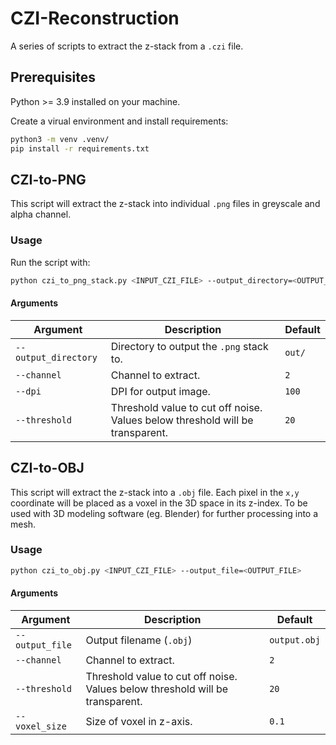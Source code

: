 # CZI-Reconstruction
A series of scripts to extract the z-stack from a `.czi` file.

## Prerequisites
Python >= 3.9 installed on your machine.

Create a virual environment and install requirements:
```sh
python3 -m venv .venv/
pip install -r requirements.txt
```

## CZI-to-PNG
This script will extract the z-stack into individual `.png` files in greyscale and alpha channel.

### Usage
Run the script with:
``` sh
python czi_to_png_stack.py <INPUT_CZI_FILE> --output_directory=<OUTPUT_DIRECTORY>
```

#### Arguments
| Argument | Description | Default |
| -------- | ----------- | ------- | 
| `--output_directory` | Directory to output the `.png` stack to. | `out/` |
| `--channel` | Channel to extract. | `2` |
| `--dpi` | DPI for output image. | `100` |
| `--threshold` | Threshold value to cut off noise. Values below threshold will be transparent. | `20` |


## CZI-to-OBJ
This script will extract the z-stack into a `.obj` file. Each pixel in the `x,y` coordinate will be placed as a voxel in the 3D space in its z-index. To be used with 3D modeling software (eg. Blender) for further processing into a mesh.

### Usage
```sh
python czi_to_obj.py <INPUT_CZI_FILE> --output_file=<OUTPUT_FILE>
```

#### Arguments 
| Argument | Description | Default |
| -------- | ----------- | ------- |
| `--output_file` | Output filename (`.obj`) | `output.obj` |
| `--channel` | Channel to extract. | `2` |
| `--threshold` | Threshold value to cut off noise. Values below threshold will be transparent. | `20` |
| `--voxel_size` | Size of voxel in z-axis. | `0.1` |

